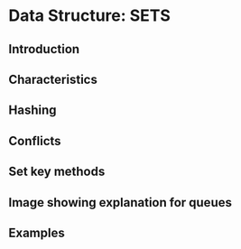 # Data Structure: **SETS**
## Introduction 

## Characteristics 

## Hashing 

## Conflicts

## Set key methods

## Image showing explanation for queues 

## Examples

